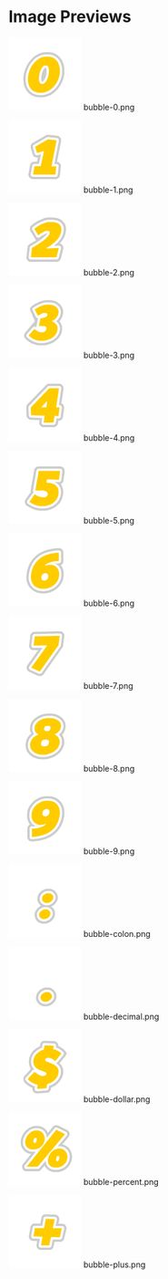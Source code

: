 # Image Previews

![bubble-0.png](bubble-0.png) bubble-0.png

![bubble-1.png](bubble-1.png) bubble-1.png

![bubble-2.png](bubble-2.png) bubble-2.png

![bubble-3.png](bubble-3.png) bubble-3.png

![bubble-4.png](bubble-4.png) bubble-4.png

![bubble-5.png](bubble-5.png) bubble-5.png

![bubble-6.png](bubble-6.png) bubble-6.png

![bubble-7.png](bubble-7.png) bubble-7.png

![bubble-8.png](bubble-8.png) bubble-8.png

![bubble-9.png](bubble-9.png) bubble-9.png

![bubble-colon.png](bubble-colon.png) bubble-colon.png

![bubble-decimal.png](bubble-decimal.png) bubble-decimal.png

![bubble-dollar.png](bubble-dollar.png) bubble-dollar.png

![bubble-percent.png](bubble-percent.png) bubble-percent.png

![bubble-plus.png](bubble-plus.png) bubble-plus.png


